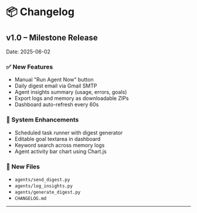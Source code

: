 # 📦 Changelog

## v1.0 – Milestone Release
Date: 2025-06-02

### ✅ New Features
- Manual "Run Agent Now" button
- Daily digest email via Gmail SMTP
- Agent insights summary (usage, errors, goals)
- Export logs and memory as downloadable ZIPs
- Dashboard auto-refresh every 60s

### 🧠 System Enhancements
- Scheduled task runner with digest generator
- Editable goal textarea in dashboard
- Keyword search across memory logs
- Agent activity bar chart using Chart.js

### 📁 New Files
- `agents/send_digest.py`
- `agents/log_insights.py`
- `agents/generate_digest.py`
- `CHANGELOG.md`

---
